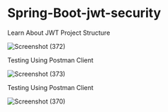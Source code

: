 # Spring-Boot-jwt-security
Learn About JWT
Project Structure

![Screenshot (372)](https://github.com/Muserjb/Spring-Boot-jwt-security/assets/106866811/db285614-2667-48e7-a8e0-fd66d7dbd8fd)

Testing Using Postman Client

![Screenshot (373)](https://github.com/Muserjb/Spring-Boot-jwt-security/assets/106866811/0d41ea8d-686b-4cb4-8aa0-ec10b5287dc9)


Testing Using Postman Client

![Screenshot (370)](https://github.com/Muserjb/Spring-Boot-jwt-security/assets/106866811/8ca480d9-daf3-4f76-b9d6-68ba70aa980a)
